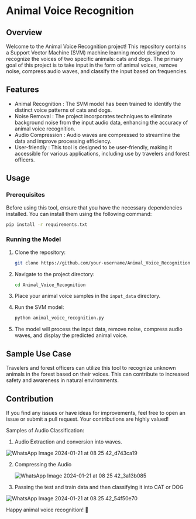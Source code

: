 # Animal Voice Recognition

## Overview

Welcome to the Animal Voice Recognition project! This repository contains a Support Vector Machine (SVM) machine learning model designed to recognize the voices of two specific animals: cats and dogs. The primary goal of this project is to take input in the form of animal voices, remove noise, compress audio waves, and classify the input based on frequencies.

## Features

- Animal Recognition  : The SVM model has been trained to identify the distinct voice patterns of cats and dogs.
- Noise Removal       : The project incorporates techniques to eliminate background noise from the input audio data, enhancing the accuracy of animal voice recognition.
- Audio Compression   : Audio waves are compressed to streamline the data and improve processing efficiency.
- User-friendly       : This tool is designed to be user-friendly, making it accessible for various applications, including use by travelers and forest officers.


## Usage

### Prerequisites

Before using this tool, ensure that you have the necessary dependencies installed. You can install them using the following command:

```bash
pip install -r requirements.txt
```

### Running the Model

1. Clone the repository:

    ```bash
    git clone https://github.com/your-username/Animal_Voice_Recognition.git
    ```

2. Navigate to the project directory:

    ```bash
    cd Animal_Voice_Recognition
    ```

3. Place your animal voice samples in the `input_data` directory.

4. Run the SVM model:

    ```bash
    python animal_voice_recognition.py
    ```

5. The model will process the input data, remove noise, compress audio waves, and display the predicted animal voice.

## Sample Use Case

Travelers and forest officers can utilize this tool to recognize unknown animals in the forest based on their voices. This can contribute to increased safety and awareness in natural environments.

## Contribution

If you find any issues or have ideas for improvements, feel free to open an issue or submit a pull request. Your contributions are highly valued!

Samples of Audio Classification:

1) Audio Extraction and conversion into waves.

![WhatsApp Image 2024-01-21 at 08 25 42_d743ca19](https://github.com/Manaswini0706/Animal_Voice_Recognition/assets/113255403/6ca652f2-5dc6-432e-9fb4-52aacdb0f114)

2) Compressing the Audio

   ![WhatsApp Image 2024-01-21 at 08 25 42_3a13b085](https://github.com/Manaswini0706/Animal_Voice_Recognition/assets/113255403/ee6f1c89-6526-4b83-ac54-ae6871c4048c)

3) Passing the test and train data and then classifying it into CAT or DOG

 ![WhatsApp Image 2024-01-21 at 08 25 42_54f50e70](https://github.com/Manaswini0706/Animal_Voice_Recognition/assets/113255403/080ebade-2b18-4d7c-8982-f7699b493c58)




Happy animal voice recognition! 🐾
